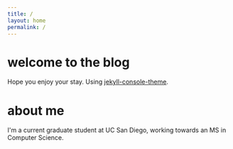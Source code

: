 ```yaml
---
title: /
layout: home
permalink: /
---
```


# welcome to the blog
Hope you enjoy your stay. Using [jekyll-console-theme](https://github.com/b2a3e8/jekyll-theme-console). 

# about me
I'm a current graduate student at UC San Diego, working towards an MS in Computer Science. 
